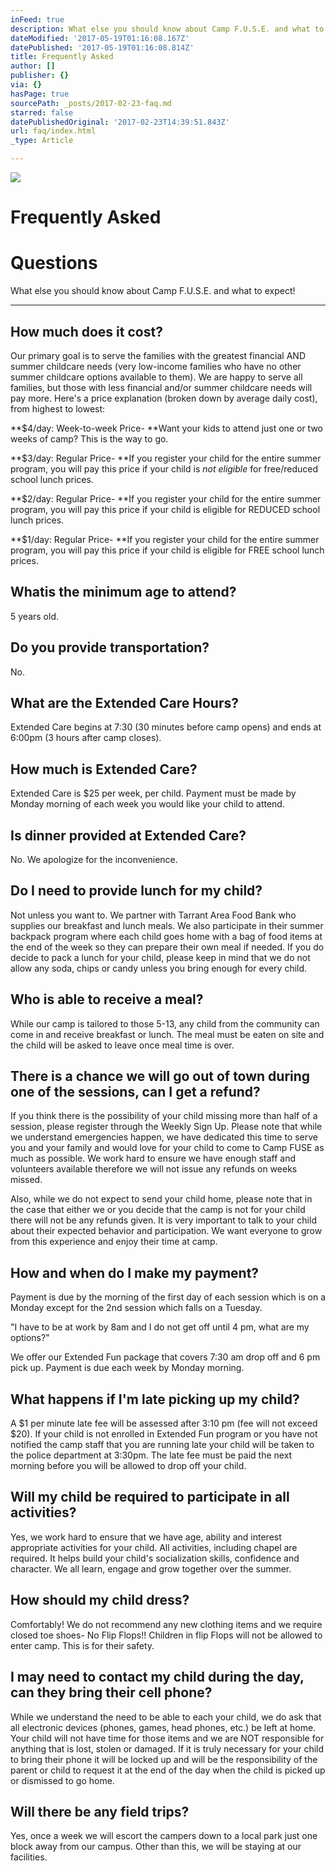 ```yaml
---
inFeed: true
description: What else you should know about Camp F.U.S.E. and what to expect!
dateModified: '2017-05-19T01:16:08.167Z'
datePublished: '2017-05-19T01:16:08.814Z'
title: Frequently Asked
author: []
publisher: {}
via: {}
hasPage: true
sourcePath: _posts/2017-02-23-faq.md
starred: false
datePublishedOriginal: '2017-02-23T14:39:51.843Z'
url: faq/index.html
_type: Article

---
```

![](https://the-grid-user-content.s3-us-west-2.amazonaws.com/8b56a70e-d0bd-41e8-9a39-704e8efef7f7.jpg)

# Frequently Asked

# Questions

What else you should know about Camp F.U.S.E. and what to expect!

---

## How much does it cost?

Our primary goal is to serve the families with the greatest financial AND summer childcare needs (very low-income families who have no other summer childcare options available to them). We are happy to serve all families, but those with less financial and/or summer childcare needs will pay more. Here's a price explanation (broken down by average daily cost), from highest to lowest:

**$4/day: Week-to-week Price- **Want your kids to attend just one or two weeks of camp? This is the way to go.

**$3/day: Regular Price- **If you register your child for the entire summer program, you will pay this price if your child is _not eligible_ for free/reduced school lunch prices.

**$2/day: Regular Price- **If you register your child for the entire summer program, you will pay this price if your child is eligible for REDUCED school lunch prices.

**$1/day: Regular Price- **If you register your child for the entire summer program, you will pay this price if your child is eligible for FREE school lunch prices.

## Whatis the minimum age to attend?

5 years old.

## Do you provide transportation?

No.

## What are the Extended Care Hours?

Extended Care begins at 7:30 (30 minutes before camp opens) and ends at 6:00pm (3 hours after camp closes).

## How much is Extended Care?

Extended Care is $25 per week, per child. Payment must be made by Monday morning of each week you would like your child to attend.

## Is dinner provided at Extended Care?

No. We apologize for the inconvenience.

## Do I need to provide lunch for my child?

Not unless you want to. We partner with Tarrant Area Food Bank who supplies our breakfast and lunch meals. We also participate in their summer backpack program where each child goes home with a bag of food items at the end of the week so they can prepare their own meal if needed. If you do decide to pack a lunch for your child, please keep in mind that we do not allow any soda, chips or candy unless you bring enough for every child.

## Who is able to receive a meal?

While our camp is tailored to those 5-13, any child from the community can come in and receive breakfast or lunch. The meal must be eaten on site and the child will be asked to leave once meal time is over.

## There is a chance we will go out of town during one of the sessions, can I get a refund?

If you think there is the possibility of your child missing more than half of a session, please register through the Weekly Sign Up. Please note that while we understand emergencies happen, we have dedicated this time to serve you and your family and would love for your child to come to Camp FUSE as much as possible. We work hard to ensure we have enough staff and volunteers available therefore we will not issue any refunds on weeks missed.

Also, while we do not expect to send your child home, please note that in the case that either we or you decide that the camp is not for your child there will not be any refunds given. It is very important to talk to your child about their expected behavior and participation. We want everyone to grow from this experience and enjoy their time at camp.

## How and when do I make my payment?

Payment is due by the morning of the first day of each session which is on a Monday except for the 2nd session which falls on a Tuesday.

"I have to be at work by 8am and I do not get off until 4 pm, what are my options?"

We offer our Extended Fun package that covers 7:30 am drop off and 6 pm pick up. Payment is due each week by Monday morning.

## What happens if I'm late picking up my child?

A ‎$1 per minute late fee will be assessed after 3:10 pm (fee will not exceed $20). If your child is not enrolled in Extended Fun program or you have not notified the camp staff that you are running late your child will be taken to the police department at 3:30pm. The late fee must be paid the next morning before you will be allowed to drop off your child.

## Will my child be required to participate in all activities?

Yes, we work hard to ensure that we have age, ability and interest appropriate activities for your child. All activities, including chapel are required. It helps build your child's socialization skills, confidence and character. We all learn, engage and grow together over the summer.

## How should my child dress?

Comfortably! We do not recommend any new clothing items and we require closed toe shoes- No Flip Flops!! Children in flip Flops will not be allowed to enter camp. This is for their safety.

## I may need to contact my child during the day, can they bring their cell phone?

While we understand the need to be able to each your child, we do ask that all electronic devices (phones, games, head phones, etc.) be left at home. Your child will not have time for those items and we are NOT responsible for anything that is lost, stolen or damaged. If it is truly necessary for your child to bring their phone it will be locked up and will be the responsibility of the parent or child to request it at the end of the day when the child is picked up or dismissed to go home.

## Will there be any field trips?

Yes, once a week we will escort the campers down to a local park just one block away from our campus. Other than this, we will be staying at our facilities.